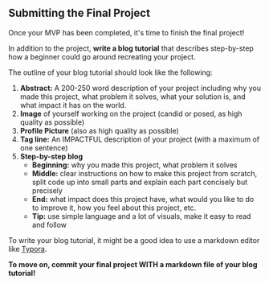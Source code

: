 ## Submitting the Final Project

Once your MVP has been completed, it's time to finish the final project! 

In addition to the project, **write a blog tutorial** that describes step-by-step how a beginner could go around recreating your project.

The outline of your blog tutorial should look like the following:

1. **Abstract:** A 200-250 word description of your project including why you made this project, what problem it solves, what your solution is, and what impact it has on the world.
2. **Image** of yourself working on the project (candid or posed, as high quality as possible)
3. **Profile Picture** (also as high quality as possible)
4. **Tag line:** An IMPACTFUL description of your project (with a maximum of one sentence)
5. **Step-by-step blog**
    - **Beginning:** why you made this project, what problem it solves
    - **Middle:** clear instructions on how to make this project from scratch, split code up into small parts and explain each part concisely but precisely
    - **End:** what impact does this project have, what would you like to do to improve it, how you feel about this project, etc.
    - **Tip:** use simple language and a lot of visuals, make it easy to read and follow

To write your blog tutorial, it might be a good idea to use a markdown editor like [Typora](https://typora.io/).

**To move on, commit your final project WITH a markdown file of your blog tutorial!**
